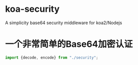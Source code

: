 # koa-security
A simplicity base64 security middleware for koa2/Nodejs

# 一个非常简单的Base64加密认证

```javascript
import {decode, encode} from "./security";
```

## 


